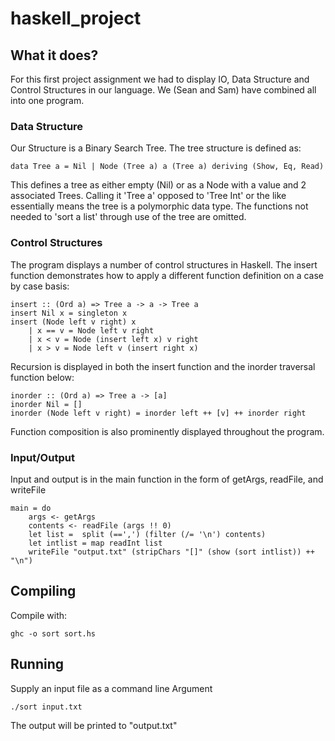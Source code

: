 haskell_project
===============

## What it does?
For this first project assignment we had to display IO, Data Structure and Control Structures in our language.
We (Sean and Sam) have combined all into one program.

### Data Structure
Our Structure is a Binary Search Tree. The tree structure is defined as:

    data Tree a = Nil | Node (Tree a) a (Tree a) deriving (Show, Eq, Read)

This defines a tree as either empty (Nil) or as a Node with a value and 2 associated Trees.
Calling it 'Tree a' opposed to 'Tree Int' or the like essentially means the tree is a polymorphic data type.
The functions not needed to 'sort a list' through use of the tree are omitted.

### Control Structures
The program displays a number of control structures in Haskell.
The insert function demonstrates how to apply a different function definition on a case by case basis:

    insert :: (Ord a) => Tree a -> a -> Tree a
    insert Nil x = singleton x
    insert (Node left v right) x
        | x == v = Node left v right
        | x < v = Node (insert left x) v right
        | x > v = Node left v (insert right x) 

Recursion is displayed in both the insert function and the inorder traversal function below:

    inorder :: (Ord a) => Tree a -> [a]
    inorder Nil = []
    inorder (Node left v right) = inorder left ++ [v] ++ inorder right
    
Function composition is also prominently displayed throughout the program. 

### Input/Output
Input and output is in the main function in the form of getArgs, readFile, and writeFile

    main = do
        args <- getArgs
        contents <- readFile (args !! 0)
        let list =  split (==',') (filter (/= '\n') contents)
        let intlist = map readInt list
        writeFile "output.txt" (stripChars "[]" (show (sort intlist)) ++ "\n")

## Compiling
Compile with:

    ghc -o sort sort.hs

## Running
Supply an input file as a command line Argument

    ./sort input.txt
    
The output will be printed to "output.txt"
